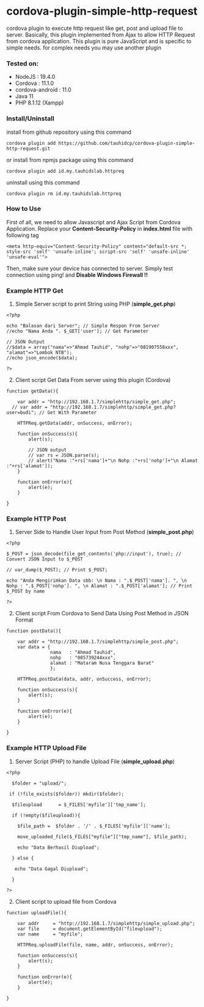 # cordova-plugin-simple-http-request

cordova plugin to execute http request like get, post and upload file to server. Basically, this plugin implemented from Ajax to allow HTTP Request from cordova application. This plugin is pure JavaScript and is specific to simple needs. for complex needs you may use another plugin

### Tested on:

- NodeJS  	      : 19.4.0
- Cordova 	      : 11.1.0
- cordova-android : 11.0 
- Java 11 
- PHP 8.1.12 (Xampp) 


### Install/Uninstall

install from github repository using this command
```
cordova plugin add https://github.com/tauhidcp/cordova-plugin-simple-http-request.git
```
or install from npmjs package using this command 
```
cordova plugin add id.my.tauhidslab.httpreq
```

uninstall using this command
```
cordova plugin rm id.my.tauhidslab.httpreq
```


### How to Use

First of all, we need to allow Javascript and Ajax Script from Cordova Application. Replace your **Content-Security-Policy** in **index.html** file with following tag

```
<meta http-equiv="Content-Security-Policy" content="default-src *; style-src 'self' 'unsafe-inline'; script-src 'self' 'unsafe-inline' 'unsafe-eval'">
```

Then, make sure your device has connected to server. Simply test connection using ping! and **Disable Windows Firewall !!**


### Example HTTP Get 

1. Simple Server script to print String using PHP (**simple_get.php**)

```
<?php

echo "Balasan dari Server"; // Simple Respon From Server
//echo "Nama Anda ". $_GET['user']; // Get Parameter

// JSON Output
//$data = array("nama"=>"Ahmad Tauhid", "nohp"=>"081907558xxx", "alamat"=>"Lombok NTB");
//echo json_encode($data);

?>
```

2. Client script Get Data From server using this plugin (Cordova) 

```
function getData(){

	var addr = "http://192.168.1.7/simplehttp/simple_get.php";
  // var addr = "http://192.168.1.7/simplehttp/simple_get.php?user=budi"; // Get With Parameter
  
	HTTPReq.getData(addr, onSuccess, onError);
	
	function onSuccess(s){
		alert(s);
		
		// JSON output
		// var rs = JSON.parse(s);
		// alert("Nama :"+rs['nama']+"\n Nohp :"+rs['nohp']+"\n Alamat :"+rs['alamat']);
	}
	
	function onError(e){
		alert(e);
	}
	
}
``` 

### Example HTTP Post 

1. Server Side to Handle User Input from Post Method (**simple_post.php**) 

```
<?php

$_POST = json_decode(file_get_contents('php://input'), true); // Convert JSON Input to $_POST

// var_dump($_POST); // Print $_POST; 

echo "Anda Mengirimkan Data sbb: \n Nama : ".$_POST['nama']. ", \n Nohp : ".$_POST['nohp']. ", \n Alamat : ".$_POST['alamat']; // Print $_POST by name

?>
```

2. Client script From Cordova to Send Data Using Post Method in JSON Format 

```
function postData(){
	
	var addr = "http://192.168.1.7/simplehttp/simple_post.php";
	var data = {
				nama   : "Ahmad Tauhid",
				nohp   : "085739244xxx",
				alamat : "Mataram Nusa Tenggara Barat"
				};
	
	HTTPReq.postData(data, addr, onSuccess, onError);
	
	function onSuccess(s){
		alert(s);
	}
	
	function onError(e){
		alert(e);
	}
	
}
```

### Example HTTP Upload File 

1. Server Script (PHP) to handle Upload File (**simple_upload.php**)

```
<?php
  
  $folder = "upload/";
 
 if (!file_exists($folder)) mkdir($folder);  

  $fileupload      = $_FILES['myfile']['tmp_name'];
  
  if (!empty($fileupload)){
    
	$file_path =  $folder . '/' . $_FILES['myfile']['name'];
   
    move_uploaded_file($_FILES["myfile"]["tmp_name"], $file_path);
  
    echo "Data Berhasil Diupload";
	
  } else {
   
   echo "Data Gagal Diupload";
  
  }
  
?>
```

2. Client script to upload file from Cordova 

```
function uploadFile(){
	
	var addr     = "http://192.168.1.7/simplehttp/simple_upload.php";
	var file     = document.getElementById("fileupload");
	var name     = "myfile";
	
	HTTPReq.uploadFile(file, name, addr, onSuccess, onError);
	
	function onSuccess(s){
		alert(s);
	}
	
	function onError(e){
		alert(e);
	}
	
}
```
